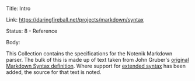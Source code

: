 Title:  Intro

Link:   https://daringfireball.net/projects/markdown/syntax

Status: 8 - Reference

Body: 

This Collection contains the specifications for the Notenik Markdown parser. The bulk of this is made up of text taken from John Gruber's [original Markdown Syntax definition](https://daringfireball.net/projects/markdown/syntax). Where support for [extended syntax](https://www.markdownguide.org/extended-syntax/) has been added, the source for that text is noted. 

